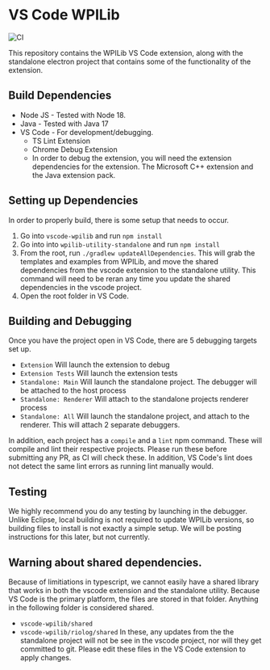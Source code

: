 # VS Code WPILib

![CI](https://github.com/wpilibsuite/vscode-wpilib/workflows/CI/badge.svg)

This repository contains the WPILib VS Code extension, along with the standalone electron project that contains some of the functionality of the extension.


## Build Dependencies
* Node JS - Tested with Node 18.
* Java - Tested with Java 17
* VS Code - For development/debugging.
  * TS Lint Extension
  * Chrome Debug Extension
  * In order to debug the extension, you will need the extension dependencies for the extension. The Microsoft C++ extension and the Java extension pack.

## Setting up Dependencies
In order to properly build, there is some setup that needs to occur.
1. Go into `vscode-wpilib` and run `npm install`
2. Go into into `wpilib-utility-standalone` and run `npm install`
3. From the root, run `./gradlew updateAllDependencies`. This will grab the templates and examples from WPILib, and move the shared dependencies from the vscode extension to the standalone utility. This command will need to be reran any time you update the shared dependencies in the vscode project.
4. Open the root folder in VS Code.

## Building and Debugging
Once you have the project open in VS Code, there are 5 debugging targets set up.
* `Extension` Will launch the extension to debug
* `Extension Tests` Will launch the extension tests
* `Standalone: Main` Will launch the standalone project. The debugger will be attached to the host process
* `Standalone: Renderer` Will attach to the standalone projects renderer process
* `Standalone: All` Will launch the standalone project, and attach to the renderer. This will attach 2 separate debuggers.

In addition, each project has a `compile` and a `lint` npm command. These will compile and lint their respective projects. Please run these before submitting any PR, as CI will check these. In addition, VS Code's lint does not detect the same lint errors as running lint manually would.

## Testing
We highly recommend you do any testing by launching in the debugger. Unlike Eclipse, local building is not required to update WPILib versions, so building files to install is not exactly a simple setup. We will be posting instructions for this later, but not currently.

## Warning about shared dependencies.
Because of limitiations in typescript, we cannot easily have a shared library that works in both the vscode extension and the standalone utility. Because VS Code is the primary platform, the files are stored in that folder. Anything in the following folder is considered shared.
* `vscode-wpilib/shared`
* `vscode-wpilib/riolog/shared`
In these, any updates from the the standalone project will not be see in the vscode project, nor will they get committed to git. Please edit these files in the VS Code extension to apply changes.
